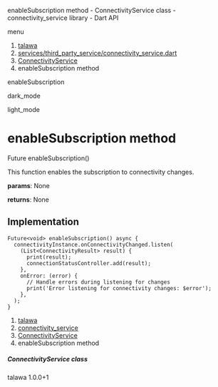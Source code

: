 




enableSubscription method - ConnectivityService class - connectivity\_service library - Dart API







menu

1. [talawa](../../index.html)
2. [services/third\_party\_service/connectivity\_service.dart](../../services_third_party_service_connectivity_service/services_third_party_service_connectivity_service-library.html)
3. [ConnectivityService](../../services_third_party_service_connectivity_service/ConnectivityService-class.html)
4. enableSubscription method

enableSubscription


dark\_mode

light\_mode




# enableSubscription method


Future<void>
enableSubscription()

This function enables the subscription to connectivity changes.

**params**:
None

**returns**:
None


## Implementation

```
Future<void> enableSubscription() async {
  connectivityInstance.onConnectivityChanged.listen(
    (List<ConnectivityResult> result) {
      print(result);
      connectionStatusController.add(result);
    },
    onError: (error) {
      // Handle errors during listening for changes
      print('Error listening for connectivity changes: $error');
    },
  );
}
```

 


1. [talawa](../../index.html)
2. [connectivity\_service](../../services_third_party_service_connectivity_service/services_third_party_service_connectivity_service-library.html)
3. [ConnectivityService](../../services_third_party_service_connectivity_service/ConnectivityService-class.html)
4. enableSubscription method

##### ConnectivityService class





talawa
1.0.0+1






